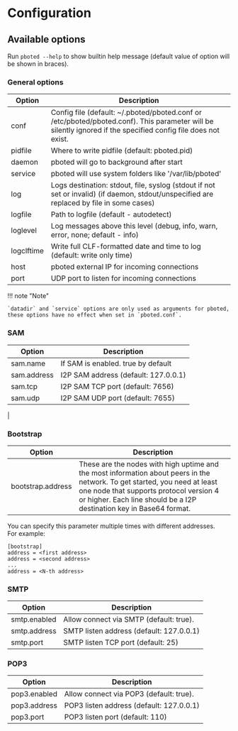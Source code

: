 # Configuration

## Available options

Run `pboted --help` to show builtin help message (default value of option will be shown in braces).

### General options


| Option     | Description                        |
|------------|------------------------------------|
| conf       | Config file (default: ~/.pboted/pboted.conf or /etc/pboted/pboted.conf). This parameter will be silently ignored if the specified config file does not exist. |
| pidfile    | Where to write pidfile (default: pboted.pid) |
| daemon     | pboted will go to background after start |
| service    | pboted will use system folders like '/var/lib/pboted' |
| log        | Logs destination: stdout, file, syslog (stdout if not set or invalid) (if daemon, stdout/unspecified are replaced by file in some cases) |
| logfile    | Path to logfile (default - autodetect) |
| loglevel   | Log messages above this level (debug, info, warn, error, none; default - info) |
| logclftime | Write full CLF-formatted date and time to log (default: write only time) |
| host       | pboted external IP for incoming connections |
| port       | UDP port to listen for incoming connections |

!!! note "Note"

    `datadir` and `service` options are only used as arguments for pboted, these options have no effect when set in `pboted.conf`.


### SAM

| Option      | Description                          |
|-------------|--------------------------------------|
| sam.name    | If SAM is enabled. true by default   |
| sam.address | I2P SAM address (default: 127.0.0.1) |
| sam.tcp     | I2P SAM TCP port (default: 7656)     |
| sam.udp     | I2P SAM UDP port (default: 7655)     |
| 

### Bootstrap

| Option            | Description                        |
|-------------------|------------------------------------|
| bootstrap.address | These are the nodes with high uptime and the most information about peers in the network. To get started, you need at least one node that supports protocol version 4 or higher. Each line should be a I2P destination key in Base64 format. |

You can specify this parameter multiple times with different addresses.   
For example: 

```
[bootstrap]
address = <first address>
address = <second address>
...
address = <N-th address>
```

### SMTP

| Option       | Description                              |
|--------------|------------------------------------------|
| smtp.enabled | Allow connect via SMTP (default: true).  |
| smtp.address | SMTP listen address (default: 127.0.0.1) |
| smtp.port    | SMTP listen TCP port (default: 25)       |

### POP3

| Option       | Description                              |
|--------------|------------------------------------------|
| pop3.enabled | Allow connect via POP3 (default: true).  |
| pop3.address | POP3 listen address (default: 127.0.0.1) |
| pop3.port    | POP3 listen port (default: 110)          |
